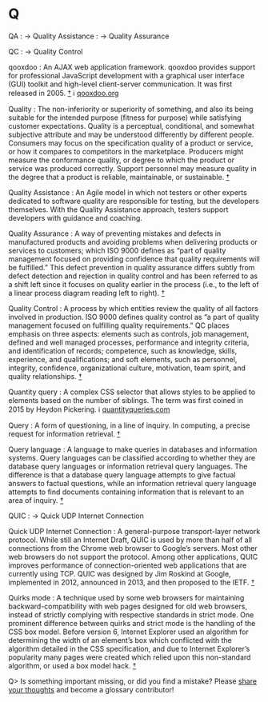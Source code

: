 # Q

QA
: → Quality Assistance
: → Quality Assurance

QC
: → Quality Control

qooxdoo
: An AJAX web application framework. qooxdoo provides support for professional JavaScript development with a graphical user interface (GUI) toolkit and high-level client-server communication. It was first released in 2005.&nbsp;[†](#w-qooxdoo) ℹ︎&nbsp;[qooxdoo.org](https://qooxdoo.org/)

Quality
: The non-inferiority or superiority of something, and also its being suitable for the intended purpose (fitness for purpose) while satisfying customer expectations. Quality is a perceptual, conditional, and somewhat subjective attribute and may be understood differently by different people. Consumers may focus on the specification quality of a product or service, or how it compares to competitors in the marketplace. Producers might measure the conformance quality, or degree to which the product or service was produced correctly. Support personnel may measure quality in the degree that a product is reliable, maintainable, or sustainable.&nbsp;[†](#w-quality)

Quality Assistance
: An Agile model in which not testers or other experts dedicated to software quality are responsible for testing, but the developers themselves. With the Quality Assistance approach, testers support developers with guidance and coaching.

Quality Assurance
: A way of preventing mistakes and defects in manufactured products and avoiding problems when delivering products or services to customers; which ISO 9000 defines as “part of quality management focused on providing confidence that quality requirements will be fulfilled.” This defect prevention in quality assurance differs subtly from defect detection and rejection in quality control and has been referred to as a shift left since it focuses on quality earlier in the process (i.e., to the left of a linear process diagram reading left to right).&nbsp;[†](#w-qa)

Quality Control
: A process by which entities review the quality of all factors involved in production. ISO 9000 defines quality control as “a part of quality management focused on fulfilling quality requirements.” QC places emphasis on three aspects: elements such as controls, job management, defined and well managed processes, performance and integrity criteria, and identification of records; competence, such as knowledge, skills, experience, and qualifications; and soft elements, such as personnel, integrity, confidence, organizational culture, motivation, team spirit, and quality relationships.&nbsp;[†](#w-qc)

Quantity query
: A complex CSS selector that allows styles to be applied to elements based on the number of siblings. The term was first coined in 2015 by Heydon Pickering. ℹ︎&nbsp;[quantityqueries.com](https://quantityqueries.com/)

Query
: A form of questioning, in a line of inquiry. In computing, a precise request for information retrieval.&nbsp;[†](#w-query)

Query language
: A language to make queries in databases and information systems. Query languages can be classified according to whether they are database query languages or information retrieval query languages. The difference is that a database query language attempts to give factual answers to factual questions, while an information retrieval query language attempts to find documents containing information that is relevant to an area of inquiry.&nbsp;[†](#w-query-language)

QUIC
: → Quick UDP Internet Connection

Quick UDP Internet Connection
: A general-purpose transport-layer network protocol. While still an Internet Draft, QUIC is used by more than half of all connections from the Chrome web browser to Google’s servers. Most other web browsers do not support the protocol. Among other applications, QUIC improves performance of connection-oriented web applications that are currently using TCP. QUIC was designed by Jim Roskind at Google, implemented in 2012, announced in 2013, and then proposed to the IETF.&nbsp;[†](#w-quic)

Quirks mode
: A technique used by some web browsers for maintaining backward-compatibility with web pages designed for old web browsers, instead of strictly complying with respective standards in strict mode. One prominent difference between quirks and strict mode is the handling of the CSS box model. Before version 6, Internet Explorer used an algorithm for determining the width of an element’s box which conflicted with the algorithm detailed in the CSS specification, and due to Internet Explorer’s popularity many pages were created which relied upon this non-standard algorithm, or used a box model hack.&nbsp;[†](#w-quirks-mode)

Q> Is something important missing, or did you find a mistake? Please [share your thoughts](https://github.com/j9t/web-development-glossary-forum/issues/new) and become a glossary&nbsp;contributor!